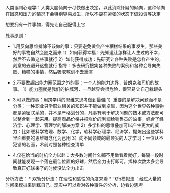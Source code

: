 人类误判心理学：人类大脑倾向于尽快做出决定，以此消除怀疑的倾向，这种倾向在困惑和压力的情况下会特别容易发生，所以不要在紧张的状态下做投资等决定

想要拥有一件事物，得先让自己配得上它

处事原则：
  * 1.用反向思维排除不该做的事：只要避免做会产生糟糕结果的事发生，那些美好的事物自然会随之而来
    1）如何获得幸福：先知道让怎样让人生过的不幸，然后不去做这些事就行
    2）如何获得成功：先研究让各种失败是怎样产生的，刻意的去避开这些就行
    指导：多去研究搜集各种失败的案例和各种会导向失败、糟糕的事情，然后吸取教训不去重演
  
  * 2.不要做超出能力圈范围之外的事：一个人的能力边界，普朗克和司机的故事。
    1）能力圈就是我们的护城河，一旦越界会很危险，很容易让自己栽跟头

  * 3.可以做的事：用跨学科的思维来思考做到最佳
    1）重要的是解决问题而不是分类：一种职业只学职业相关的知识并不能做到卓越，因为这个世界各种事物都是紧密联系的，并不是严格划分的，凡事有利于解决问题的技术或方法都可以整合到一起来用。提高商品价格并把涨价的利润给销售员的故事，综合了经济学、心理学、管理学的解决方案
    2）多学科的思维叠加可以产生更大的威力：比如硬科学物理、数学、化学，软科学心理学、经济学，提炼出这些学科里面重要的思维概念化为己用
    3）向不同领域的最顶尖的人才学习：一位从不犯错的名医，术前对照各种检查清单

  * 4.仅在恰当的时机全力以赴：大多数时间什么都不用做看着就好，每隔一段时间就能发现一个落在最佳位置的好球，然后全力击打即可。挥棒次数太多会导致真正好球来了的时候没法全力出击

  分析方法：
    * 双轨分析法：在理性和感性的角度来看
    * 飞行模拟法：经过大量的时间来模拟来训练自己。现实中可以看对各种事件的分析，边看边思考
